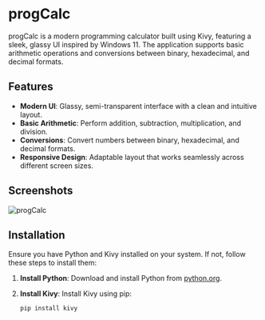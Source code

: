 # progCalc

progCalc is a modern programming calculator built using Kivy, featuring a sleek, glassy UI inspired by Windows 11. The application supports basic arithmetic operations and conversions between binary, hexadecimal, and decimal formats.

## Features

- **Modern UI**: Glassy, semi-transparent interface with a clean and intuitive layout.
- **Basic Arithmetic**: Perform addition, subtraction, multiplication, and division.
- **Conversions**: Convert numbers between binary, hexadecimal, and decimal formats.
- **Responsive Design**: Adaptable layout that works seamlessly across different screen sizes.

## Screenshots

![progCalc](https://i.ibb.co/n7P2QPs/Screenshot-2.png)

## Installation

Ensure you have Python and Kivy installed on your system. If not, follow these steps to install them:

1. **Install Python**: Download and install Python from [python.org](https://www.python.org/downloads/).

2. **Install Kivy**: Install Kivy using pip:
   ```sh
   pip install kivy
